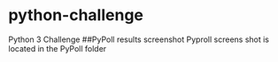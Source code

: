 # python-challenge
Python 3 Challenge
##PyPoll results screenshot
Pyproll screens shot is located in the PyPoll folder
